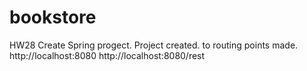 # bookstore

HW28 Create Spring progect.
Project created.
to routing points made.
http://localhost:8080
http://localhost:8080/rest
